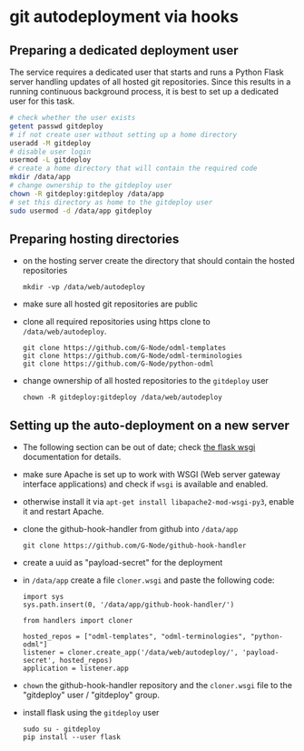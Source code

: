 # git autodeployment via hooks

## Preparing a dedicated deployment user

The service requires a dedicated user that starts and runs a Python Flask server handling updates of all hosted git repositories. Since this results in a running continuous background process, it is best to set up a dedicated user for this task.

```bash
# check whether the user exists
getent passwd gitdeploy
# if not create user without setting up a home directory
useradd -M gitdeploy
# disable user login
usermod -L gitdeploy
# create a home directory that will contain the required code
mkdir /data/app
# change ownership to the gitdeploy user
chown -R gitdeploy:gitdeploy /data/app
# set this directory as home to the gitdeploy user
sudo usermod -d /data/app gitdeploy
```

## Preparing hosting directories

  - on the hosting server create the directory that should contain the hosted repositories

        mkdir -vp /data/web/autodeploy

  - make sure all hosted git repositories are public
  - clone all required repositories using https clone to `/data/web/autodeploy`. 

        git clone https://github.com/G-Node/odml-templates
        git clone https://github.com/G-Node/odml-terminologies
        git clone https://github.com/G-Node/python-odml

  - change ownership of all hosted repositories to the `gitdeploy` user
    
        chown -R gitdeploy:gitdeploy /data/web/autodeploy

## Setting up the auto-deployment on a new server

- The following section can be out of date; check [the flask wsgi](https://flask.palletsprojects.com/en/2.0.x/deploying/mod_wsgi/) documentation for details.

- make sure Apache is set up to work with WSGI (Web server gateway interface applications) and check if `wsgi` is available and enabled.
- otherwise install it via `apt-get install libapache2-mod-wsgi-py3`, enable it and restart Apache.

- clone the github-hook-handler from github into `/data/app`

      git clone https://github.com/G-Node/github-hook-handler

- create a uuid as "payload-secret" for the deployment
- in `/data/app` create a file `cloner.wsgi` and paste the following code:

      import sys
      sys.path.insert(0, '/data/app/github-hook-handler/')

      from handlers import cloner

      hosted_repos = ["odml-templates", "odml-terminologies", "python-odml"]
      listener = cloner.create_app('/data/web/autodeploy/', 'payload-secret', hosted_repos)
      application = listener.app

- `chown` the github-hook-handler repository and the `cloner.wsgi` file to the "gitdeploy" user / "gitdeploy" group.

- install flask using the `gitdeploy` user

      sudo su - gitdeploy
      pip install --user flask
